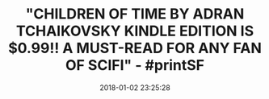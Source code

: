 ---
title: >-
  "CHILDREN OF TIME BY ADRAN TCHAIKOVSKY KINDLE EDITION IS $0.99!! A MUST-READ
  FOR ANY FAN OF SCIFI" - #printSF
name: 'Children of Time: Winner of the 2016 Arthur C. Clarke Award'
date: '2018-01-02 23:25:28'
buy_now: >-
  https://www.amazon.com/Children-Time-Winner-Arthur-Clarke-ebook/dp/B00SN93AHU?SubscriptionId=AKIAIA5RBQIWQVTCUEUQ&tag=coldcutdeals-20&linkCode=xm2&camp=2025&creative=165953&creativeASIN=B00SN93AHU
description_markdown: |-
  Children of Time: Winner of the 2016 Arthur C. Clarke Award

   
tweet_id_str: '948334455655161856'
price: ''
you_save: ''
asin: B00SN93AHU
image: 'https://images-na.ssl-images-amazon.com/images/I/51iOF9VkbPL.jpg'

---